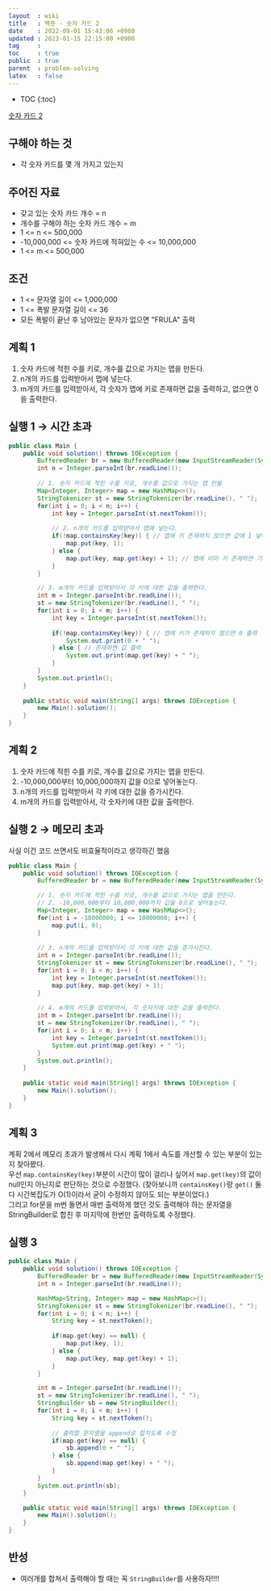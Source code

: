 ```yaml
---
layout  : wiki
title   : 백준 - 숫자 카드 2
date    : 2022-09-01 15:43:06 +0900
updated : 2023-01-15 22:15:00 +0900
tag     : 
toc     : true
public  : true
parent  : problem-solving
latex   : false
---
```


* TOC
{:toc}

[숫자 카드 2](https://www.acmicpc.net/problem/10816)

## 구해야 하는 것
- 각 숫자 카드를 몇 개 가지고 있는지

## 주어진 자료
- 갖고 있는 숫자 카드 개수 = n
- 개수를 구해야 하는 숫자 카드 개수 = m
- 1 <= n <= 500,000
- -10,000,000 <= 숫자 카드에 적혀있는 수 <= 10,000,000
- 1 <= m <= 500,000

## 조건
- 1 <= 문자열 길이 <= 1,000,000
- 1 <= 폭발 문자열 길이 <= 36
- 모든 폭발이 끝난 후 남아있는 문자가 없으면 "FRULA" 출력

## 계획 1
1. 숫자 카드에 적힌 수를 키로, 개수를 값으로 가지는 맵을 만든다.
2. n개의 카드를 입력받아서 맵에 넣는다.
3. m개의 카드를 입력받아서, 각 숫자가 맵에 키로 존재하면 값을 출력하고, 없으면 0을 출력한다.

## 실행 1 → 시간 초과
```java
public class Main {
    public void solution() throws IOException {
        BufferedReader br = new BufferedReader(new InputStreamReader(System.in));
        int n = Integer.parseInt(br.readLine());
        
        // 1. 숫자 카드에 적힌 수를 키로, 개수를 값으로 가지는 맵 만듦
        Map<Integer, Integer> map = new HashMap<>();
        StringTokenizer st = new StringTokenizer(br.readLine(), " ");
        for(int i = 0; i < n; i++) {
            int key = Integer.parseInt(st.nextToken());
            
            // 2. n개의 카드를 입력받아서 맵에 넣는다.
            if(!map.containsKey(key)) { // 맵에 키 존재하지 않으면 값에 1 넣어줌
                map.put(key, 1);
            } else {
                map.put(key, map.get(key) + 1); // 맵에 이미 키 존재하면 기존값에서 1 증가
            }
        }

        // 3. m개의 카드를 입력받아서 각 키에 대한 값을 출력한다.
        int m = Integer.parseInt(br.readLine());
        st = new StringTokenizer(br.readLine(), " ");
        for(int i = 0; i < m; i++) {
            int key = Integer.parseInt(st.nextToken());
            
            if(!map.containsKey(key)) { // 맵에 키가 존재하지 않으면 0 출력
                System.out.print(0 + " ");
            } else { // 존재하면 값 출력
                System.out.print(map.get(key) + " ");
            }
        }
        System.out.println();
    }
    
    public static void main(String[] args) throws IOException {
        new Main().solution();
    }
}
```

## 계획 2
1. 숫자 카드에 적힌 수를 키로, 개수를 값으로 가지는 맵을 만든다.
2. -10,000,000부터 10,000,000까지 값을 0으로 넣어놓는다.
3. n개의 카드를 입력받아서 각 키에 대한 값을 증가시킨다.
4. m개의 카드를 입력받아서, 각 숫자키에 대한 값을 출력한다.

## 실행 2 → 메모리 초과  
사실 이건 코드 쓰면서도 비효율적이라고 생각하긴 했음

```java
public class Main {
    public void solution() throws IOException {
        BufferedReader br = new BufferedReader(new InputStreamReader(System.in));

        // 1. 숫자 카드에 적힌 수를 키로, 개수를 값으로 가지는 맵을 만든다.
        // 2. -10,000,000부터 10,000,000까지 값을 0으로 넣어놓는다.
        Map<Integer, Integer> map = new HashMap<>();
        for(int i = -10000000; i <= 10000000; i++) {
            map.put(i, 0);
        }
        
        // 3. n개의 카드를 입력받아서 각 키에 대한 값을 증가시킨다.
        int n = Integer.parseInt(br.readLine());
        StringTokenizer st = new StringTokenizer(br.readLine(), " ");
        for(int i = 0; i < n; i++) {
            int key = Integer.parseInt(st.nextToken());
            map.put(key, map.get(key) + 1);
        }
        
        // 4. m개의 카드를 입력받아서, 각 숫자키에 대한 값을 출력한다.
        int m = Integer.parseInt(br.readLine());
        st = new StringTokenizer(br.readLine(), " ");
        for(int i = 0; i < m; i++) {
            int key = Integer.parseInt(st.nextToken());
            System.out.print(map.get(key) + " ");
        }
        System.out.println();
    }
    
    public static void main(String[] args) throws IOException {
        new Main().solution();
    }
}
```

## 계획 3
계획 2에서 메모리 초과가 발생해서 다시 계획 1에서 속도를 개선할 수 있는 부분이 있는지 찾아봤다.  
우선 `map.containsKey(key)`부분이 시간이 많이 걸리나 싶어서 `map.get(key)`의 값이 null인지 아닌지로 판단하는 것으로 수정했다. (찾아보니까 `containsKey()`랑 `get()` 둘 다 시간복잡도가 O(1)이라서 굳이 수정하지 않아도 되는 부분이었다.)  
그리고 for문을 m번 돌면서 매번 출력하게 했던 것도 출력해야 하는 문자열을 StringBuilder로 합친 후 마지막에 한번만 출력하도록 수정했다.

## 실행 3
```java
public class Main {
    public void solution() throws IOException {
        BufferedReader br = new BufferedReader(new InputStreamReader(System.in));
        int n = Integer.parseInt(br.readLine());

        HashMap<String, Integer> map = new HashMap<>();
        StringTokenizer st = new StringTokenizer(br.readLine(), " ");
        for(int i = 0; i < n; i++) {
            String key = st.nextToken();
            
            if(map.get(key) == null) {
                map.put(key, 1);
            } else {
                map.put(key, map.get(key) + 1);
            }
        }

        int m = Integer.parseInt(br.readLine());
        st = new StringTokenizer(br.readLine(), " ");
        StringBuilder sb = new StringBuilder();
        for(int i = 0; i < m; i++) {
            String key = st.nextToken();
            
            // 출력할 문자열을 append로 합치도록 수정
            if(map.get(key) == null) {
                sb.append(0 + " ");
            } else {
                sb.append(map.get(key) + " ");
            }
        }
        System.out.println(sb);
    }

    public static void main(String[] args) throws IOException {
        new Main().solution();
    }
}
```

## 반성
- 여러개를 합쳐서 출력해야 할 때는 꼭 `StringBuilder`를 사용하자!!!!

